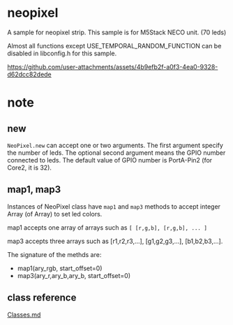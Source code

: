 # neopixel
A sample for neopixel strip.
This sample is for M5Stack NECO unit. (70 leds)

Almost all functions except USE_TEMPORAL_RANDOM_FUNCTION can be disabled in libconfig.h for this sample.

https://github.com/user-attachments/assets/4b9efb2f-a0f3-4ea0-9328-d62dcc82dede



# note
## new
`NeoPixel.new` can accept one or two arguments. The first argument specify the number of leds. The optional second argument means the GPIO number connected to leds. The default value of GPIO number is PortA-Pin2 (for Core2, it is 32).
## map1, map3
Instances of NeoPixel class have `map1` and `map3` methods to accept integer Array (of Array) to set led colors.

map1 accepts one array of arrays such as `[ [r,g,b], [r,g,b], ... ]`

map3 accepts three arrays such as [r1,r2,r3,...], [g1,g2,g3,...], [b1,b2,b3,...].

The signature of the methds are:
- map1(ary_rgb, start_offset=0)
- map3(ary_r,ary_b,ary_b, start_offset=0)

## class reference
[Classes.md](Classes.md)
